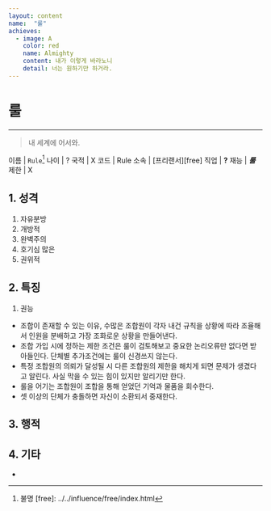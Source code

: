 ```yaml
---
layout: content
name:  "룰"
achieves:
  - image: A
    color: red
    name: Almighty
    content: 내가 이렇게 바라노니
    detail: 너는 원하기만 하거라.
---
```

# 룰
---
>  내 세계에 어서와.

이름 | `Rule`[^name]
나이 | ?
국적 | X
코드 | Rule
소속 | [프리랜서][free]
직업 | **?**
재능 | ***룰***
제한 | X

## 1. 성격

1. 자유분방
2. 개방적
3. 완벽주의
4. 호기심 많은
5. 권위적

## 2. 특징

1. 권능
  - 조합이 존재할 수 있는 이유, 수많은 조합원이 각자 내건 규칙을 상황에 따라 조율해서 인원을 분배하고 가장 조화로운 상황을 만들어낸다.
  - 조합 가입 시에 정하는 제한 조건은 룰이 검토해보고 중요한 논리오류만 없다면 받아들인다. 단체별 추가조건에는 룰이 신경쓰지 않는다.
  - 특정 조합원의 의뢰가 달성될 시 다른 조합원의 제한을 해치게 되면 문제가 생겼다고 알린다. 사실 막을 수 있는 힘이 있지만 알리기만 한다.
  - 룰을 어기는 조합원이 조합을 통해 얻었던 기억과 물품을 회수한다.
  - 셋 이상의 단체가 충돌하면 자신이 소환되서 중재한다.



## 3. 행적
  >



## 4. 기타
-

[^name]: 불명
[free]: ../../influence/free/index.html
